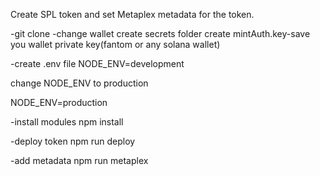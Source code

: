 Create SPL token and set Metaplex metadata for the token.

-git clone
-change wallet
create secrets folder
create mintAuth.key-save you wallet private key(fantom or any solana wallet)

-create .env file
NODE_ENV=development

change NODE_ENV to production

NODE_ENV=production

-install modules
npm install

-deploy token
npm run deploy

-add metadata
npm run metaplex